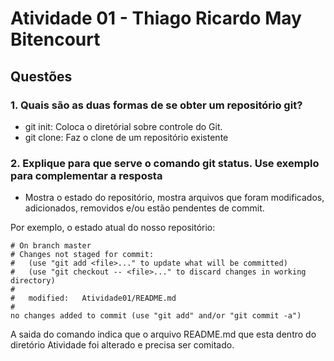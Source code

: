 # Atividade 01 - Thiago Ricardo May Bitencourt

## Questões

### 1. Quais são as duas formas de se obter um repositório git?

- git init: Coloca o diretórial sobre controle do Git.
- git clone: Faz o clone de um repositório existente

### 2. Explique para que serve o comando git status. Use exemplo para complementar a resposta

- Mostra o estado do repositório, mostra arquivos que foram modificados, adicionados, removidos e/ou estão pendentes de commit.

Por exemplo, o estado atual do nosso repositório:

```
# On branch master
# Changes not staged for commit:
#   (use "git add <file>..." to update what will be committed)
#   (use "git checkout -- <file>..." to discard changes in working directory)
#
#	modified:   Atividade01/README.md
#
no changes added to commit (use "git add" and/or "git commit -a")
```

A saida do comando indica que o arquivo README.md que esta dentro do diretório Atividade foi alterado e precisa ser comitado.
